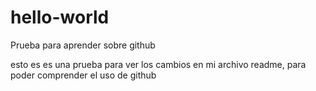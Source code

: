 # hello-world
Prueba para aprender sobre github


esto es es una prueba para ver los cambios en mi archivo readme,
para poder comprender el uso de github
